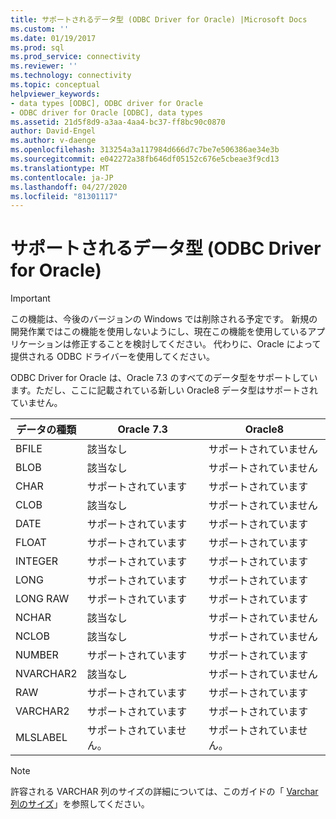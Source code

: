 ```yaml
---
title: サポートされるデータ型 (ODBC Driver for Oracle) |Microsoft Docs
ms.custom: ''
ms.date: 01/19/2017
ms.prod: sql
ms.prod_service: connectivity
ms.reviewer: ''
ms.technology: connectivity
ms.topic: conceptual
helpviewer_keywords:
- data types [ODBC], ODBC driver for Oracle
- ODBC driver for Oracle [ODBC], data types
ms.assetid: 21d5f8d9-a3aa-4aa4-bc37-ff8bc90c0870
author: David-Engel
ms.author: v-daenge
ms.openlocfilehash: 313254a3a117984d666d7c7be7e506386ae34e3b
ms.sourcegitcommit: e042272a38fb646df05152c676e5cbeae3f9cd13
ms.translationtype: MT
ms.contentlocale: ja-JP
ms.lasthandoff: 04/27/2020
ms.locfileid: "81301117"
---
```

# <a name="supported-data-types-odbc-driver-for-oracle"></a>サポートされるデータ型 (ODBC Driver for Oracle)
> [!IMPORTANT]  
>  この機能は、今後のバージョンの Windows では削除される予定です。 新規の開発作業ではこの機能を使用しないようにし、現在この機能を使用しているアプリケーションは修正することを検討してください。 代わりに、Oracle によって提供される ODBC ドライバーを使用してください。  
  
 ODBC Driver for Oracle は、Oracle 7.3 のすべてのデータ型をサポートしています。ただし、ここに記載されている新しい Oracle8 データ型はサポートされていません。  
  
|データの種類|Oracle 7.3|Oracle8|  
|---------------|----------------|-------------|  
|BFILE|該当なし|サポートされていません|  
|BLOB|該当なし|サポートされていません|  
|CHAR|サポートされています|サポートされています|  
|CLOB|該当なし|サポートされていません|  
|DATE|サポートされています|サポートされています|  
|FLOAT|サポートされています|サポートされています|  
|INTEGER|サポートされています|サポートされています|  
|LONG|サポートされています|サポートされています|  
|LONG RAW|サポートされています|サポートされています|  
|NCHAR|該当なし|サポートされていません|  
|NCLOB|該当なし|サポートされていません|  
|NUMBER|サポートされています|サポートされています|  
|NVARCHAR2|該当なし|サポートされていません|  
|RAW|サポートされています|サポートされています|  
|VARCHAR2|サポートされています|サポートされています|  
|MLSLABEL|サポートされていません。|サポートされていません。|  
  
> [!NOTE]  
>  許容される VARCHAR 列のサイズの詳細については、このガイドの「 [Varchar 列のサイズ](../../odbc/microsoft/varchar-column-size-odbc-driver-for-oracle.md)」を参照してください。
